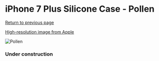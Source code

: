 # iPhone 7 Plus Silicone Case - Pollen

[Return to previous page](/iphone_7)

[High-resolution image from Apple](https://store.storeimages.cdn-apple.com/8756/as-images.apple.com/is/MQ5E2?wid=4500&hei=4500&fmt=png)

<div style="width: 384px"><img src="/everypreview/MQ5E2.png" alt="Pollen"></div>

### Under construction
